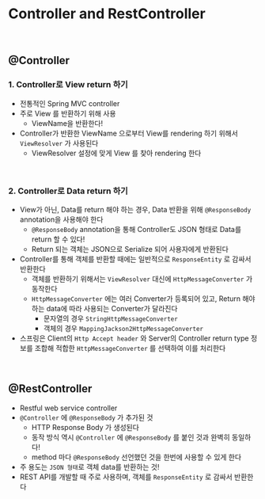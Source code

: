 # Controller and RestController

<br>

## @Controller

### 1. Controller로 View return 하기

- 전통적인 Spring MVC controller
- 주로 View 를 반환하기 위해 사용
  - ViewName을 반환한다!
- Controller가 반환한 ViewName 으로부터 View를 rendering 하기 위해서 `ViewResolver` 가 사용된다
  - ViewResolver 설정에 맞게 View 를 찾아 rendering 한다

<br>

### 2. Controller로 Data return 하기

- View가 아닌, Data를 return 해야 하는 경우, Data 반환을 위해 `@ResponseBody` annotation을 사용해야 한다
  - `@ResponseBody` annotation을 통해 Controller도 JSON 형태로 Data를 return 할 수 있다!
  - Return 되는 객체는 JSON으로 Serialize 되어 사용자에게 반환된다
- Controller를 통해 객체를 반환할 때에는 일반적으로 `ResponseEntity` 로 감싸서 반환한다
  - 객체를 반환하기 위해서는 `ViewResolver` 대신에 `HttpMessageConverter` 가 동작한다
  - `HttpMessageConverter` 에는 여러 Converter가 등록되어 있고, Return 해야하는 data에 따라 사용되는 Converter가 달라진다
    - 문자열의 경우 `StringHttpMessageConverter`
    - 객체의 경우 `MappingJackson2HttpMessageConverter`
- 스프링은 Client의 `Http Accept header` 와 Server의 Controller return type 정보를 조합해 적합한 `HttpMessageConverter` 를 선택하여 이를 처리한다

<br>

## @RestController

- Restful web service controller
- `@Controller` 에 `@ResponseBody` 가 추가된 것
  - HTTP Response Body 가 생성된다
  - 동작 방식 역시 `@Controller` 에 `@ResponseBody` 를 붙인 것과 완벽히 동일하다!
  - method 마다 `@ResponseBody` 선언했던 것을 한번에 사용할 수 있게 한다
- 주 용도는 `JSON 형태`로 객체 data를 반환하는 것!
- REST API를 개발할 때 주로 사용하며, 객체를 `ResponseEntity` 로 감싸서 반환한다
